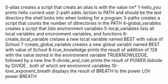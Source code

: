 0-alias creates a script that creats an alias ls with the value rm*
1-hello_you prints hello current user
 2-path adds /action to PATH and should be the last directory the shell looks into when looking for a program
3-paths creates a script that counts the number of ditrectories in the PATH
4-global_variables creates a script that lists environment variables
5-local_variables lists all local variables and environment variables, and functions
 6-create_local_variable cretaes a new local variable named BEST with value of School
7-create_global_variable creates a new global variablr named BEST with value of School
8-true_knowledge prints the result of addition of 128 with the value stored in the environment variable TRUEKNOWLEDGE, followed by a new line
9-divide_and_rule prints the result of POWER didvide by DIVIDE , both of which are environmnt variables
10-love_exponent_breath displays the result of BREATH to the power LOV power BREATH
